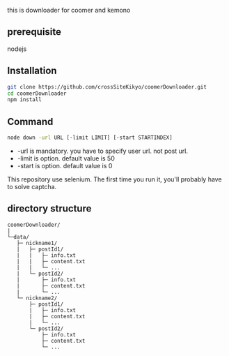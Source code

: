this is downloader for coomer and kemono

## prerequisite
nodejs

## Installation
```bash
git clone https://github.com/crossSiteKikyo/coomerDownloader.git
cd coomerDownloader
npm install 
```

## Command
```bash
node down -url URL [-limit LIMIT] [-start STARTINDEX]
```

- -url is mandatory. you have to specify user url. not post url.
- -limit is option. default value is 50
- -start is option. default value is 0

This repository use selenium. The first time you run it, you'll probably have to solve captcha. 

## directory structure
```
coomerDownloader/
|
└─data/
   ├─ nickname1/
   |   ├─ postId1/
   |   |   ├─ info.txt
   |   |   ├─ content.txt
   |   |   └─ ...
   |   └─ postId2/
   |       ├─ info.txt
   |       ├─ content.txt
   |       └─ ...
   └─ nickname2/
       ├─ postId1/
       |   ├─ info.txt
       |   ├─ content.txt
       |   └─ ...
       └─ postId2/
           ├─ info.txt
           ├─ content.txt
           └─ ...
```
